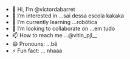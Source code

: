 - 👋 Hi, I’m @victordabarret
- 👀 I’m interested in ...sai dessa escola kakaka
- 🌱 I’m currently learning ...robótica
- 💞️ I’m looking to collaborate on ...em tudo
- 📫 How to reach me ...@vitin_pjl__
- 😄 Pronouns: ...bê
- ⚡ Fun fact: ... nhaaa

<!---
victordabarret/victordabarret is a ✨ special ✨ repository because its `README.md` (this file) appears on your GitHub profile.
You can click the Preview link to take a look at your changes.
--->
